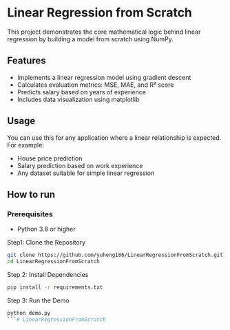 # Linear Regression from Scratch

This project demonstrates the core mathematical logic behind linear regression by building a model from scratch using NumPy.

## Features
- Implements a linear regression model using gradient descent
- Calculates evaluation metrics: MSE, MAE, and R² score
- Predicts salary based on years of experience
- Includes data visualization using matplotlib

## Usage 
You can use this for any application where a linear relationship is expected. For example:
- House price prediction
- Salary prediction based on work experience
- Any dataset suitable for simple linear regression

## How to run

### Prerequisites
- Python 3.8 or higher 

Step1: Clone the Repository
```bash
git clone https://github.com/yuheng186/LinearRegressionFromScratch.git
cd LinearRegressionFromScratch
```

Step 2: Install Dependencies
```bash
pip install -r requirements.txt
```

Step 3: Run the Demo
```bash
python demo.py
```#   L i n e a r R e g r e s s i o n F r o m S c r a t c h 
 
 
